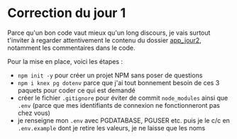 # Correction du jour 1

Parce qu'un bon code vaut mieux qu'un long discours, je vais surtout t'inviter à regarder attentivement le contenu du dossier [app_jour2](./app_jour2), notamment les commentaires dans le code.

Pour la mise en place, voici les étapes :
- `npm init -y` pour créer un projet NPM sans poser de questions
- `npm i knex pg dotenv` parce que j'ai tout bonnement besoin de ces 3 paquets pour coder ce qui est demandé
- créer le fichier `.gitignore` pour éviter de commit `node_modules` ainsi que `.env` (parce que mes identifiants de connexion ne fonctionneront pas chez vous)
- je renseigne mon `.env` avec PGDATABASE, PGUSER etc. puis je le c/c en `.env.example` dont je retire les valeurs, je ne laisse que les noms